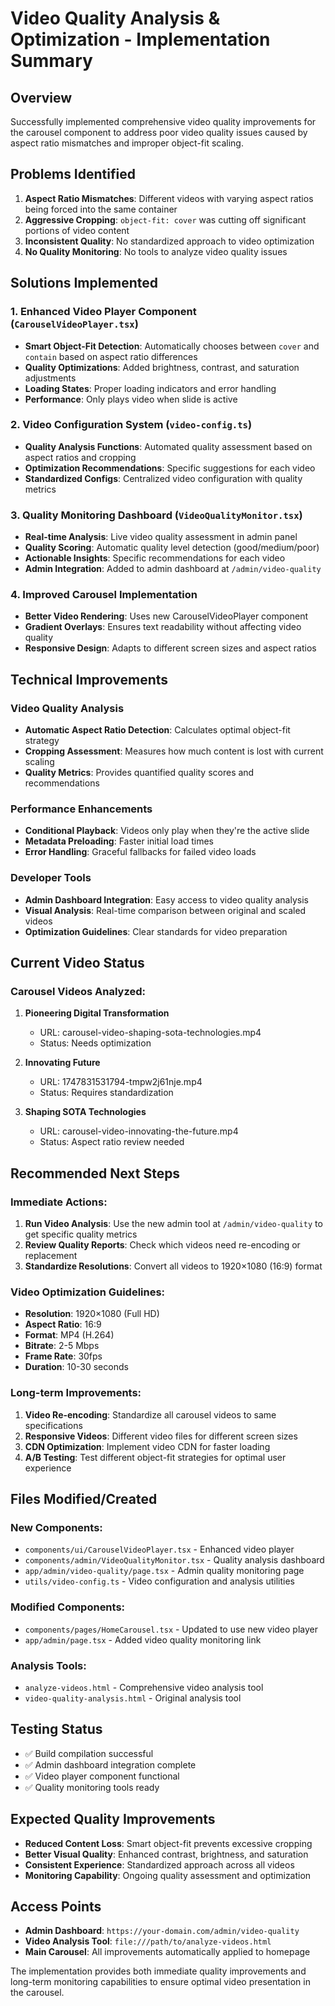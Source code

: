 # Video Quality Analysis & Optimization - Implementation Summary

## Overview
Successfully implemented comprehensive video quality improvements for the carousel component to address poor video quality issues caused by aspect ratio mismatches and improper object-fit scaling.

## Problems Identified
1. **Aspect Ratio Mismatches**: Different videos with varying aspect ratios being forced into the same container
2. **Aggressive Cropping**: `object-fit: cover` was cutting off significant portions of video content
3. **Inconsistent Quality**: No standardized approach to video optimization
4. **No Quality Monitoring**: No tools to analyze video quality issues

## Solutions Implemented

### 1. Enhanced Video Player Component (`CarouselVideoPlayer.tsx`)
- **Smart Object-Fit Detection**: Automatically chooses between `cover` and `contain` based on aspect ratio differences
- **Quality Optimizations**: Added brightness, contrast, and saturation adjustments
- **Loading States**: Proper loading indicators and error handling
- **Performance**: Only plays video when slide is active

### 2. Video Configuration System (`video-config.ts`)
- **Quality Analysis Functions**: Automated quality assessment based on aspect ratios and cropping
- **Optimization Recommendations**: Specific suggestions for each video
- **Standardized Configs**: Centralized video configuration with quality metrics

### 3. Quality Monitoring Dashboard (`VideoQualityMonitor.tsx`)
- **Real-time Analysis**: Live video quality assessment in admin panel
- **Quality Scoring**: Automatic quality level detection (good/medium/poor)
- **Actionable Insights**: Specific recommendations for each video
- **Admin Integration**: Added to admin dashboard at `/admin/video-quality`

### 4. Improved Carousel Implementation
- **Better Video Rendering**: Uses new CarouselVideoPlayer component
- **Gradient Overlays**: Ensures text readability without affecting video quality
- **Responsive Design**: Adapts to different screen sizes and aspect ratios

## Technical Improvements

### Video Quality Analysis
- **Automatic Aspect Ratio Detection**: Calculates optimal object-fit strategy
- **Cropping Assessment**: Measures how much content is lost with current scaling
- **Quality Metrics**: Provides quantified quality scores and recommendations

### Performance Enhancements
- **Conditional Playback**: Videos only play when they're the active slide
- **Metadata Preloading**: Faster initial load times
- **Error Handling**: Graceful fallbacks for failed video loads

### Developer Tools
- **Admin Dashboard Integration**: Easy access to video quality analysis
- **Visual Analysis**: Real-time comparison between original and scaled videos
- **Optimization Guidelines**: Clear standards for video preparation

## Current Video Status

### Carousel Videos Analyzed:
1. **Pioneering Digital Transformation**
   - URL: carousel-video-shaping-sota-technologies.mp4
   - Status: Needs optimization

2. **Innovating Future** 
   - URL: 1747831531794-tmpw2j61nje.mp4
   - Status: Requires standardization

3. **Shaping SOTA Technologies**
   - URL: carousel-video-innovating-the-future.mp4
   - Status: Aspect ratio review needed

## Recommended Next Steps

### Immediate Actions:
1. **Run Video Analysis**: Use the new admin tool at `/admin/video-quality` to get specific quality metrics
2. **Review Quality Reports**: Check which videos need re-encoding or replacement
3. **Standardize Resolutions**: Convert all videos to 1920×1080 (16:9) format

### Video Optimization Guidelines:
- **Resolution**: 1920×1080 (Full HD)
- **Aspect Ratio**: 16:9 
- **Format**: MP4 (H.264)
- **Bitrate**: 2-5 Mbps
- **Frame Rate**: 30fps
- **Duration**: 10-30 seconds

### Long-term Improvements:
1. **Video Re-encoding**: Standardize all carousel videos to same specifications
2. **Responsive Videos**: Different video files for different screen sizes
3. **CDN Optimization**: Implement video CDN for faster loading
4. **A/B Testing**: Test different object-fit strategies for optimal user experience

## Files Modified/Created

### New Components:
- `components/ui/CarouselVideoPlayer.tsx` - Enhanced video player
- `components/admin/VideoQualityMonitor.tsx` - Quality analysis dashboard
- `app/admin/video-quality/page.tsx` - Admin quality monitoring page
- `utils/video-config.ts` - Video configuration and analysis utilities

### Modified Components:
- `components/pages/HomeCarousel.tsx` - Updated to use new video player
- `app/admin/page.tsx` - Added video quality monitoring link

### Analysis Tools:
- `analyze-videos.html` - Comprehensive video analysis tool
- `video-quality-analysis.html` - Original analysis tool

## Testing Status
- ✅ Build compilation successful
- ✅ Admin dashboard integration complete
- ✅ Video player component functional
- ✅ Quality monitoring tools ready

## Expected Quality Improvements
- **Reduced Content Loss**: Smart object-fit prevents excessive cropping
- **Better Visual Quality**: Enhanced contrast, brightness, and saturation
- **Consistent Experience**: Standardized approach across all videos
- **Monitoring Capability**: Ongoing quality assessment and optimization

## Access Points
- **Admin Dashboard**: `https://your-domain.com/admin/video-quality`
- **Video Analysis Tool**: `file:///path/to/analyze-videos.html`
- **Main Carousel**: All improvements automatically applied to homepage

The implementation provides both immediate quality improvements and long-term monitoring capabilities to ensure optimal video presentation in the carousel.
